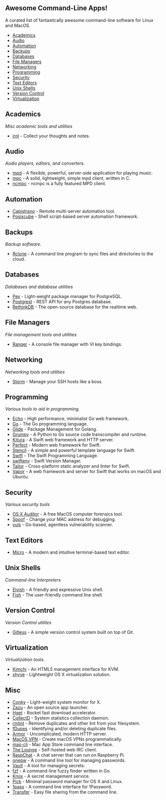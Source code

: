 ## Awesome Command-Line Apps!

A curated list of fantastically awesome command-line software for Linux and MacOS.

  * [Academics](#academics)
  * [Audio](#audio)
  * [Automation](#automation)
  * [Backups](#backups)
  * [Databases](#databases)
  * [File Managers](#file-managers)
  * [Networking](#networking)
  * [Programming](#programming)
  * [Security](#Security)
  * [Text Editors](#text-editors)
  * [Unix Shells](#unix-shells)
  * [Version Control](#version-control)
  * [Virtualization](#virtualization)

## Academics
*Misc academic tools and utilities*

* [jrnl](http://jrnl.sh/advanced.html) - Collect your thoughts and notes.

## Audio
*Audio players, editors, and converters.*

* [mpd](https://www.musicpd.org/) - A flexible, powerful, server-side application for playing music.
* [mpc](https://www.musicpd.org/clients/mpc/) - A solid, lightweight, simple mpd client, written in C.
* [ncmpc](https://www.musicpd.org/clients/ncmpc/) - ncmpc is a fully featured MPD client.

## Automation

* [Capistrano](http://capistranorb.com) - Remote multi-server automation tool.
* [Posixcube](https://github.com/myplaceonline/posixcube) - Shell script-based server automation framework.

## Backups
*Backup software.*

* [Rclone](http://rclone.org/) - A command line program to sync files and directories to the cloud.

## Databases
*Databases and database utilities*

* [Pex](https://github.com/petere/pex) - Light-weight package manager for PostgreSQL.
* [Postgrest](http://postgrest.com) - REST API for any Postgres database.
* [RethinkDB](https://rethinkdb.com/) - The open-source database for the realtime web.

## File Managers
*File management tools and utilities*

* [Ranger](https://github.com/ranger/ranger) - A console file manager with VI key bindings.

## Networking
*Networking tools and utilities*

* [Storm](https://github.com/emre/storm) - Manage your SSH hosts like a boss.

## Programming
*Various tools to aid in programming.*

* [Echo](https://echo.labstack.com/) - High performance, minimalist Go web framework.
* [Go](https://golang.org/) - The Go programming language.
* [Glide](https://glide.sh/) - Package Management for Golang.
* [Grumpy](https://github.com/google/grumpy) - A Python to Go source code transcompiler and runtime.
* [Kitura](http://www.kitura.io/) - A Swift web framework and HTTP server.
* [Perfect](https://www.perfect.org/) - Modern web framework for Swift.
* [Stencil](https://stencil.fuller.li/en/latest/) - A simple and powerful template language for Swift.
* [Swift](https://swift.org/) - The Swift Programming Language.
* [swiftenv](https://swiftenv.fuller.li/en/latest/) - Swift Version Manager.
* [Tailor](https://tailor.sh/) - Cross-platform static analyzer and linter for Swift.
* [Vapor](https://vapor.codes/) - A web framework and server for Swift that works on macOS and Ubuntu.

## Security
*Various security tools*

* [OS X Auditor](https://github.com/jipegit/OSXAuditor) - A free MacOS computer forensics tool.
* [Spoof](https://github.com/feross/spoof) - Change your MAC address for debugging.
* [vuls](https://github.com/future-architect/vuls) - Go-based, agentless vulnerability scanner.

## Text Editors

* [Micro](https://micro-editor.github.io/) - A modern and intuitive terminal-based text editor.

## Unix Shells
*Command-line Interpreters*

* [Elvish](https://github.com/elves/elvish) - A friendly and expressive Unix shell.
* [Fish](http://fishshell.com/) - The user-friendly command line shell.

## Version Control
*Version Control utilites*

* [Gitless](http://gitless.com/) - A simple version control system built on top of Git.

## Virtualization
*Virtualization tools.*

* [Kimchi](https://github.com/kimchi-project/kimchi) - An HTML5 management interface for KVM.
* [xhyve](http://www.xhyve.org/) - Lightweight OS X virtualization solution.

## Misc
* [Conky](https://github.com/brndnmtthws/conky) - Light-weight system monitor for X.
* [Zazu](http://zazuapp.org/) - An open source app launcher.
* [Hget](https://github.com/huydx/hget) - Rocket fast download accelerator.
* [CollectD](http://collectd.org/) - System statistics collection daemon.
* [rmlint](http://rmlint.readthedocs.io) - Remove duplicates and other lint from your filesystem.
* [fDupes](https://github.com/adrianlopezroche/fdupes) - Identifying and/or deleting duplicate files.
* [Armor](https://armor.labstack.com/) - Uncomplicated, modern HTTP server.
* [MacOS VPN](https://github.com/halo/macosvpn) - Create macOS VPNs programmatically.
* [mas-cli](https://github.com/mas-cli/mas) - Mac App Store command line interface.
* [The Lounge](https://thelounge.github.io/) - Self-hosted web IRC client.
* [RaspChat](http://beta.raspchat.com) - A chat server that can run on Raspberry Pi.
* [onepw](https://github.com/mkideal/onepw) - A command line tool for managing passwords.
* [Vault](https://www.vaultproject.io/) - A tool for managing secrets.
* [fzf](https://github.com/junegunn/fzf) - A command-line fuzzy finder written in Go.
* [Knox](https://github.com/pinterest/knox) - A secret management service.
* [Pick](https://github.com/bndw/pick) - Minimal password manager for OS X and Linux.
* [1pass](https://github.com/georgebrock/1pass) - A command line interface for 1Password.
* [Transfer](https://transfer.sh/) - Easy file sharing from the command line.
